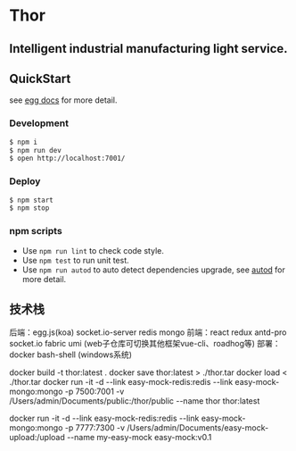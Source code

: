 # Thor

## Intelligent industrial manufacturing light service.

## QuickStart

<!-- add docs here for user -->

see [egg docs][egg] for more detail.

### Development

```bash
$ npm i
$ npm run dev
$ open http://localhost:7001/
```

### Deploy

```bash
$ npm start
$ npm stop
```

### npm scripts

- Use `npm run lint` to check code style.
- Use `npm test` to run unit test.
- Use `npm run autod` to auto detect dependencies upgrade, see [autod](https://www.npmjs.com/package/autod) for more detail.


[egg]: https://eggjs.org

## 技术栈
后端：egg.js(koa) socket.io-server redis mongo
前端：react redux antd-pro socket.io fabric umi (web子仓库可切换其他框架vue-cli、roadhog等)
部署：docker bash-shell (windows系统)

docker build -t thor:latest .
docker save thor:latest > ./thor.tar
docker load < ./thor.tar
docker run -it -d --link easy-mock-redis:redis --link easy-mock-mongo:mongo -p 7500:7001 -v /Users/admin/Documents/public:/thor/public --name thor thor:latest

docker run -it -d --link easy-mock-redis:redis --link easy-mock-mongo:mongo -p 7777:7300 -v /Users/admin/Documents/easy-mock-upload:/upload --name my-easy-mock easy-mock:v0.1